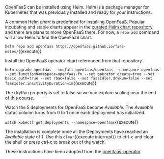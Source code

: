 OpenFaaS can be installed using Helm. Helm is a package manager for Kubernetes that was previously installed and ready for your instructions.

A common Helm _chart_ is predefined for installing OpenFaaS. Popular incubating and stable charts appear in the [curated Helm chart repository](https://github.com/kubernetes/charts) and there are plans to move OpenFaaS there. For now, a `repo add` command will allow Helm to find the OpenFaaS chart.

`helm repo add openfaas https://openfaas.github.io/faas-netes/`{{execute}}

Install the OpenFaaS operator chart referenced from that repository.

`helm upgrade openfaas --install openfaas/openfaas --namespace openfaas --set functionNamespace=openfaas-fn --set operator.create=true --set basic_auth=true --set rbac=false --set faasIdler.dryRun=false --set faasIdler.inactivityDuration=1m`{{execute}}

The dryRun property is set to false so we can explore scaling near the end of this course.

Watch the 5 deployments for OpenFaaS become _Available_. The _Available_ status column turns from 0 to 1 once each deployment has initialized.

`watch kubectl get deployments --namespace=openfaas`{{execute}}

The installation is complete once all the Deployments have reached an _Available_ state of 1. Use this ```clear```{{execute interrupt}} to ctrl-c and clear the shell or press ctrl-c to break out of the watch.

These instructions have been adopted from the [openfaas-operator](https://github.com/openfaas-incubator/openfaas-operator).